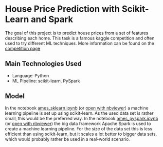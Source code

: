# House Price Prediction with Scikit-Learn and Spark

The goal of this project is to predict house prices from a set of features describing each home. This task is a famous kaggle competition and often used to try different ML techniques. More information can be found on the [competition page](https://www.kaggle.com/c/house-prices-advanced-regression-techniques)

## Main Technologies Used
- Language: Python 
- ML Pipeline: scikit-learn, PySpark

## Model
In the notebook [ames_sklearn.ipynb](ames_sklearn.ipynb) (or [open with nbviewer](https://nbviewer.jupyter.org/github/raffaelk/ames_regression/blob/main/ames_sklearn.ipynb)) a machine learning pipeline is set up using scikit-learn. As the used data set is rather small, this would be the preferred way. In the notebook [ames_pyspark.ipynb](ames_pyspark.ipynb) (or [open with nbviewer](https://nbviewer.jupyter.org/github/raffaelk/ames_regression/blob/main/ames_pyspark.ipynb)) the big data framework Apache Spark is used to create a machine learning pipeline. For the size of the data set this is less efficient than using scikit-learn, but it scales a lot better to bigger data sets, which would probably rather be used in a real-world scenario.
